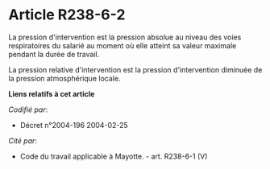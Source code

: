 # Article R238-6-2

La pression d'intervention est la pression absolue au niveau des voies respiratoires du salarié au moment où elle atteint sa
valeur maximale pendant la durée de travail.

La pression relative d'intervention est la pression d'intervention diminuée de la pression atmosphérique locale.

**Liens relatifs à cet article**

_Codifié par_:

  - Décret n°2004-196 2004-02-25

_Cité par_:

  - Code du travail applicable à Mayotte. - art. R238-6-1 (V)
